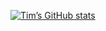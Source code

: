 [![Tim’s GitHub stats](https://github-readme-stats.vercel.app/api?username=selenehyun&count_private=true)](https://github-readme-stats.vercel.app/api?username=selenehyun&count_private=true)
